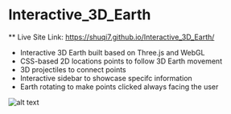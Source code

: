 # Interactive_3D_Earth


** Live Site Link: https://shuqi7.github.io/Interactive_3D_Earth/


* Interactive 3D Earth built based on Three.js and WebGL
* CSS-based 2D locations points to follow 3D Earth movement
* 3D projectiles to connect points
* Interactive sidebar to showcase specifc information
* Earth rotating to make points clicked always facing the user


![alt text](http://i67.tinypic.com/nzlqhe.png)
